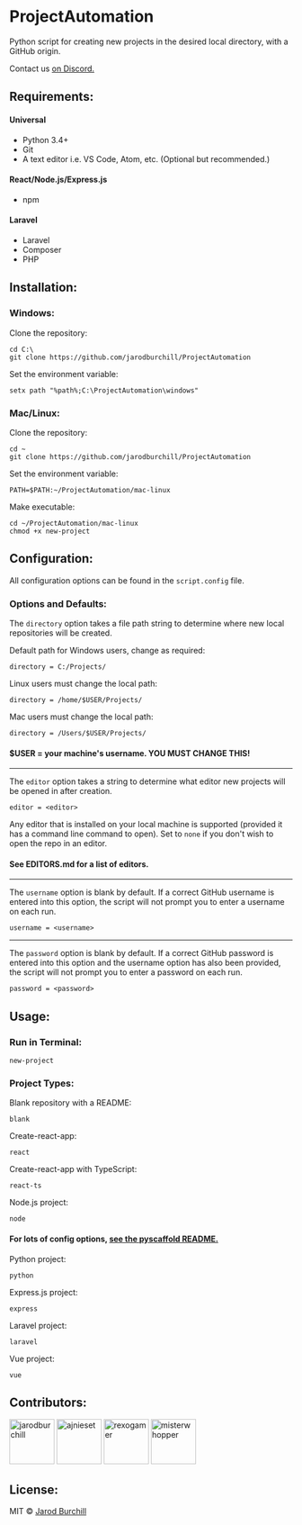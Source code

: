 # ProjectAutomation
Python script for creating new projects in the desired local directory, with a GitHub origin.  
  
Contact us [on Discord.](https://discord.gg/eqWstJu)
## Requirements:
#### Universal
- Python 3.4+
- Git
- A text editor i.e. VS Code, Atom, etc. (Optional but recommended.)
#### React/Node.js/Express.js
- npm
#### Laravel
- Laravel
- Composer
- PHP
## Installation:
### Windows:
Clone the repository:
```
cd C:\
git clone https://github.com/jarodburchill/ProjectAutomation
```
Set the environment variable:
```
setx path "%path%;C:\ProjectAutomation\windows"
```
### Mac/Linux:
Clone the repository:
```
cd ~
git clone https://github.com/jarodburchill/ProjectAutomation
```
Set the environment variable:
```
PATH=$PATH:~/ProjectAutomation/mac-linux
```
Make executable:
```
cd ~/ProjectAutomation/mac-linux
chmod +x new-project
```
## Configuration:
All configuration options can be found in the `script.config` file.
### Options and Defaults:
The `directory` option takes a file path string to determine where new local repositories will be created.  
  
Default path for Windows users, change as required:
```
directory = C:/Projects/
```
Linux users must change the local path:
```
directory = /home/$USER/Projects/
```
Mac users must change the local path:
```
directory = /Users/$USER/Projects/
```
#### $USER = your machine's username. YOU MUST CHANGE THIS!  
-----------------------------
The `editor` option takes a string to determine what editor new projects will be opened in after creation.
```
editor = <editor>
```
Any editor that is installed on your local machine is supported (provided it has a command line command to open). Set to `none` if you don't wish to open the repo in an editor.
#### See EDITORS.md for a list of editors.
-----------------------------
The `username` option is blank by default. If a correct GitHub username is entered into this option, the script will not prompt you to enter a username on each run.  
```
username = <username>
```
-----------------------------
The `password` option is blank by default. If a correct GitHub password is entered into this option and the username option has also been provided, the script will not prompt you to enter a password on each run.  
```
password = <password>
```

## Usage:
### Run in Terminal:
```
new-project
```
### Project Types:
Blank repository with a README:
```
blank
```
Create-react-app:
```
react
```
Create-react-app with TypeScript:
```
react-ts
```
Node.js project:
```
node
```
#### For lots of config options, [see the pyscaffold README.](https://github.com/pyscaffold/pyscaffold#configuration--packaging)
Python project:
```
python
```
Express.js project:
```
express
```
Laravel project:
```
laravel
```
Vue project:
```
vue
```
## Contributors:
<a href="https://github.com/jarodburchill"><img src="https://avatars.githubusercontent.com/u/37840393?v=3" title="jarodburchill" width="80" height="80"></a>
<a href="https://github.com/ajnieset"><img src="https://avatars.githubusercontent.com/u/40476295?v=3" title="ajnieset" width="80" height="80"></a>
<a href="https://github.com/rexogamer"><img src="https://avatars.githubusercontent.com/u/42586271?v=3" title="rexogamer" width="80" height="80"></a>
<a href="https://github.com/misterwhopper"><img src="https://avatars.githubusercontent.com/u/25962309?v=3" title="misterwhopper" width="80" height="80"></a>
## License:
MIT © [Jarod Burchill](http://burchilldevelopment.com)
